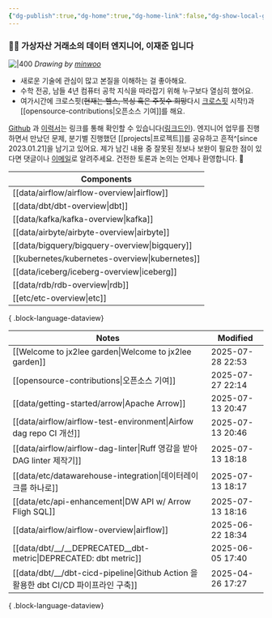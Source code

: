 ```yaml
---
{"dg-publish":true,"dg-home":true,"dg-home-link":false,"dg-show-local-graph":false,"dg-show-backlinks":false,"dg-show-toc":false,"dg-show-inline-title":false,"dg-show-file-tree":false,"dg-enable-search":true,"dg-link-preview":false,"dg-show-tags":false,"dg-pass-frontmatter":false,"permalink":"/Welcome to jx2lee garden/","tags":["gardenEntry"],"dgEnableSearch":true,"dgPassFrontmatter":true,"noteIcon":"","created":"2024-10-02T18:51:46.000+09:00"}
---
```




### 👋🏽 가상자산 거래소의 데이터 엔지니어, 이재준 입니다


![|400](https://i.imgur.com/IOPpMZJ.jpeg)
*Drawing by [minwoo](https://github.com/tommybebe)*


- 새로운 기술에 관심이 많고 본질을 이해하는 걸 좋아해요.
- 수학 전공, 남들 4년 컴퓨터 공학 지식을 따라잡기 위해 누구보다 열심히 했어요.
- 여가시간에 크로스핏(~~현재는 헬스, 복싱 혹은 주짓수 희망~~다시 [크로스핏](https://www.instagram.com/cfkhan2015_2025/reels/) 시작!)과 [[opensource-contributions\|오픈소스 기여]]를 해요.


[Github](https://github.com/jx2lee) 과 [이력서](https://github.com/jx2lee/resume/blob/main/resume-kr.pdf)는 링크를 통해 확인할 수 있습니다([링크드인](https://www.linkedin.com/in/jx2lee/)). 엔지니어 업무를 진행하면서 만났던 문제, 분기별 진행했던 [[projects\|프로젝트]]를 공유하고 흔적^[since 2023.01.21]을 남기고 있어요. 제가 남긴 내용 중 잘못된 정보나 보완이 필요한 점이 있다면 댓글이나 [이메일](malito:dev.jaejun.lee.1991@gmail.com)로 알려주세요. 건전한 토론과 논의는 언제나 환영합니다. 🤗


| Components                                        |
| ------------------------------------------------- |
| [[data/airflow/airflow-overview\|airflow]]     |
| [[data/dbt/dbt-overview\|dbt]]                 |
| [[data/kafka/kafka-overview\|kafka]]           |
| [[data/airbyte/airbyte-overview\|airbyte]]     |
| [[data/bigquery/bigquery-overview\|bigquery]]  |
| [[kubernetes/kubernetes-overview\|kubernetes]] |
| [[data/iceberg/iceberg-overview\|iceberg]]     |
| [[data/rdb/rdb-overview\|rdb]]                 |
| [[etc/etc-overview\|etc]]                      |

{ .block-language-dataview}


| Notes                                                                        | Modified         |
| ---------------------------------------------------------------------------- | ---------------- |
| [[Welcome to jx2lee garden\|Welcome to jx2lee garden]]                    | 2025-07-28 22:53 |
| [[opensource-contributions\|오픈소스 기여]]                                     | 2025-07-27 22:14 |
| [[data/getting-started/arrow\|Apache Arrow]]                              | 2025-07-13 20:47 |
| [[data/airflow/airflow-test-environment\|Airfow dag repo CI 개선]]          | 2025-07-13 20:46 |
| [[data/airflow/airflow-dag-linter\|Ruff 영감을 받아 DAG linter 제작기]]           | 2025-07-13 18:18 |
| [[data/etc/datawarehouse-integration\|데이터레이크를 하나로]]                       | 2025-07-13 18:17 |
| [[data/etc/api-enhancement\|DW API w/ Arrow Fligh SQL]]                   | 2025-07-13 18:16 |
| [[data/airflow/airflow-overview\|airflow]]                                | 2025-06-22 18:34 |
| [[data/dbt/__/__DEPRECATED__dbt-metric\|DEPRECATED: dbt metric]]          | 2025-06-05 17:40 |
| [[data/dbt/__/dbt-cicd-pipeline\|Github Action 을 활용한 dbt CI/CD 파이프라인 구축]] | 2025-04-26 17:27 |

{ .block-language-dataview}
